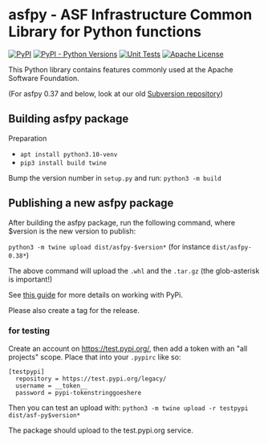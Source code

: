 # asfpy - ASF Infrastructure Common Library for Python functions
<a href="https://pypi.org/project/asfpy"><img alt="PyPI" src="https://img.shields.io/pypi/v/asfpy.svg?color=blue&maxAge=600" /></a>
<a href="https://pypi.org/project/asfpy"><img alt="PyPI - Python Versions" src="https://img.shields.io/pypi/pyversions/asfpy.svg?maxAge=600" /></a>
<a href="https://github.com/apache/infrastructure-asfpy/actions/workflows/unittest.yml?query=branch%3Amain"><img alt="Unit Tests" src="https://github.com/apache/infrastructure-asfpy/actions/workflows/uni
ttest.yml/badge.svg?branch=main" /></a>
<a href="https://github.com/apache/infrastructure-asfpy/blob/main/LICENSE"><img alt="Apache License" src="https://img.shields.io/github/license/apache/infrastructure-asfpy" /></a>

This Python library contains features commonly used at the Apache Software Foundation.

(For asfpy 0.37 and below, look at our old [Subversion repository](https://svn.apache.org/repos/infra/infrastructure/trunk/projects/asfpy/))


## Building asfpy package

Preparation

* `apt install python3.10-venv`
* `pip3 install build twine`

Bump the version number in `setup.py` and run:
`python3 -m build`


## Publishing a new asfpy package

After building the asfpy package, run the following command, where $version is the new version to publish:

`python3 -m twine upload dist/asfpy-$version*`  (for instance `dist/asfpy-0.38*`)

The above command will upload the `.whl` and the `.tar.gz` (the glob-asterisk is important!)

See [this guide](https://realpython.com/pypi-publish-python-package/#publish-your-package-to-pypi) for more details on working with PyPi.

Please also create a tag for the release.

### for testing

Create an account on https://test.pypi.org/, then add a token with an
"all projects" scope. Place that into your `.pypirc` like so:

```
[testpypi]
  repository = https://test.pypi.org/legacy/
  username = __token__
  password = pypi-tokenstringgoeshere
```

Then you can test an upload with:
`python3 -m twine upload -r testpypi dist/asf-py$version*`

The package should upload to the test.pypi.org service.
